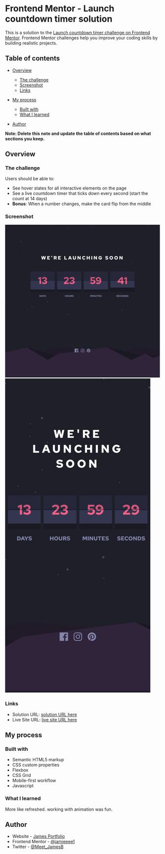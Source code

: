 # Frontend Mentor - Launch countdown timer solution

This is a solution to the [Launch countdown timer challenge on Frontend Mentor](https://www.frontendmentor.io/challenges/launch-countdown-timer-N0XkGfyz-). Frontend Mentor challenges help you improve your coding skills by building realistic projects.

## Table of contents

- [Overview](#overview)
  - [The challenge](#the-challenge)
  - [Screenshot](#screenshot)
  - [Links](#links)
- [My process](#my-process)

  - [Built with](#built-with)
  - [What I learned](#what-i-learned)

- [Author](#author)

**Note: Delete this note and update the table of contents based on what sections you keep.**

## Overview

### The challenge

Users should be able to:

- See hover states for all interactive elements on the page
- See a live countdown timer that ticks down every second (start the count at 14 days)
- **Bonus**: When a number changes, make the card flip from the middle

### Screenshot

![Desktop](/localhost_5173_.png)
![Mobile](</localhost_5173_(iPhone%20XR).png>)

### Links

- Solution URL: [solution URL here](https://www.frontendmentor.io/solutions/javascript-animation-BIBHdGOnG8)
- Live Site URL: [live site URL here](https://launch-countdown-timer-main-pied.vercel.app/)

## My process

### Built with

- Semantic HTML5 markup
- CSS custom properties
- Flexbox
- CSS Grid
- Mobile-first workflow
- Javascript

### What I learned

More like refreshed. working with animation was fun.

## Author

- Website - [James Portfolio](https://james-barnabas-portfolio.vercel.app/)
- Frontend Mentor - [@jamieeee1](https://www.frontendmentor.io/profile/jamieeee1)
- Twitter - [@Meet_JamesB](https://www.twitter.com/Meet_JamesB)
